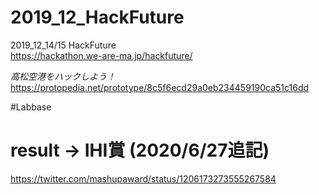 # 2019_12_HackFuture
2019_12_14/15 HackFuture   
https://hackathon.we-are-ma.jp/hackfuture/  

_高松空港をハックしよう！_  
https://protopedia.net/prototype/8c5f6ecd29a0eb234459190ca51c16dd  

#Labbase

# result → IHI賞 (2020/6/27追記)
https://twitter.com/mashupaward/status/1206173273555267584 
